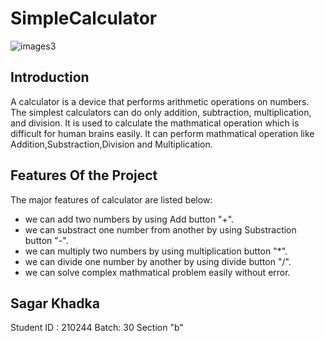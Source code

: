 # SimpleCalculator

![images3](https://user-images.githubusercontent.com/84699135/125451426-d3e196df-76d5-4e75-93da-1dd78bda9cfe.png)






 ## Introduction

A calculator is a device that performs arithmetic operations on numbers. The simplest calculators can do only addition, subtraction, multiplication, and division.
It is used to calculate the  mathmatical operation which is difficult for human brains easily. It can perform mathmatical operation like Addition,Substraction,Division and Multiplication.

## Features Of the Project

 The major features of calculator are listed below:
 + we can add two numbers by using Add button "+".
 + we can substract one number from another by using Substraction button "-".
 + we can multiply two numbers by using multiplication button "*".
 + we can divide one number by another by using divide button "/".
 + we can solve complex mathmatical problem easily without error.


## Sagar Khadka

Student ID : 210244
Batch: 30 Section "b"
  
